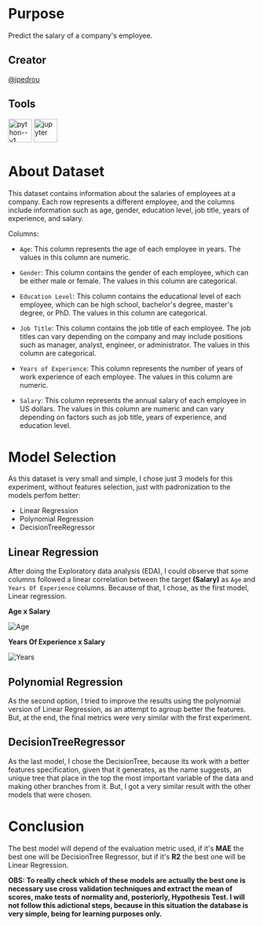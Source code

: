 # Purpose
Predict the salary of a company's employee.
## Creator
[@jpedrou](https://github.com/jpedrou)
## Tools 
<img width="48" height="48" src="https://img.icons8.com/color/48/python--v1.png" alt="python--v1"/>  <img width="48" height="48" src="https://img.icons8.com/fluency/48/jupyter.png" alt="jupyter"/>
# About Dataset
This dataset contains information about the salaries of employees at a company. Each row represents a different employee, and the columns include information such as age, gender, education level, job title, years of experience, and salary.

Columns:

- `Age`: This column represents the age of each employee in years. The values in this column are numeric.

- `Gender`: This column contains the gender of each employee, which can be either male or female. The values in this column are categorical.

- `Education Level`: This column contains the educational level of each employee, which can be high school, bachelor's degree, master's degree, or PhD. The values in this column are categorical.

- `Job Title`: This column contains the job title of each employee. The job titles can vary depending on the company and may include positions such as manager, analyst, engineer, or administrator. The values in this column are categorical.

- `Years of Experience`: This column represents the number of years of work experience of each employee. The values in this column are numeric.

- `Salary`: This column represents the annual salary of each employee in US dollars. The values in this column are numeric and can vary depending on factors such as job title, years of experience, and education level.
# Model Selection
As this dataset is very small and simple, I chose just 3 models for this experiment, without features selection, just with padronization to the models perfom better:
- Linear Regression
- Polynomial Regression
- DecisionTreeRegressor
## Linear Regression
After doing the Exploratory data analysis (EDA), I could observe that some columns followed a linear correlation between the target **(Salary)** as `Age` and `Years Of Experience` columns. Because of that, I chose, as the first model, Linear regression.

**Age x Salary**

![Age](https://github.com/jpedrou/SalaryPredictionML/assets/127536464/8c89a9fd-2c6f-4df4-990d-65907c3465a2)

**Years Of Experience x Salary**

![Years](https://github.com/jpedrou/SalaryPredictionML/assets/127536464/c1fe46ca-87fc-45ab-9075-003aa512d296)

## Polynomial Regression
As the second option, I tried to improve the results using the polynomial version of Linear Regression, as an attempt to agroup better the features. But, at the end, the final metrics were very similar with the first experiment.

## DecisionTreeRegressor
As the last model, I chose the DecisionTree, because its work with a better features specification, given that it generates, as the name suggests, an unique tree that place in the top the most important variable of the data and making other branches from it. But, I got a very similar result with the other models that were chosen.

# Conclusion
The best model will depend of the  evaluation metric used, if it's **MAE** the best one will be DecisionTree Regressor, but if it's **R2** the best one will be Linear Regression.

**OBS: To really check which of these models are actually the best one is necessary use cross validation techniques and extract the mean of scores, make tests of normality and, posteriorly, Hypothesis Test. I will not follow this adictional steps, because in this situation the database is very simple, being for learning purposes only.**

